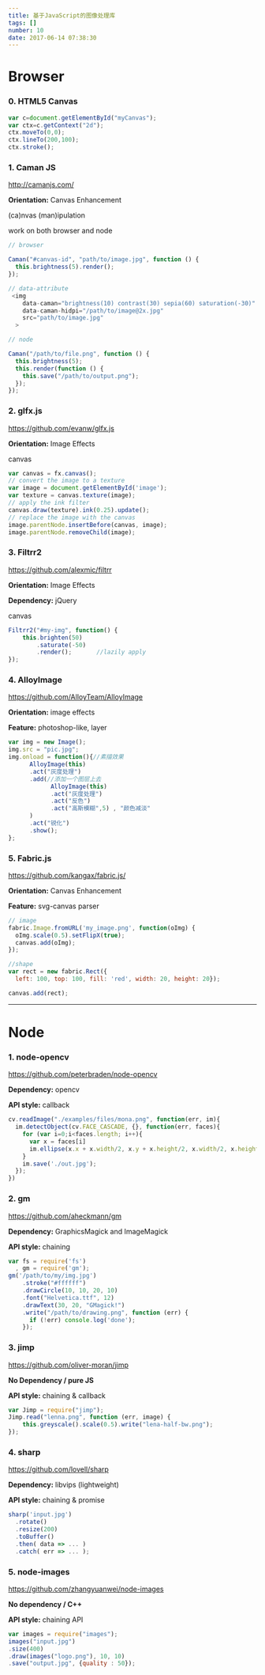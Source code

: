 ```yaml
---
title: 基于JavaScript的图像处理库
tags: []
number: 10
date: 2017-06-14 07:38:30
---
```


# Browser

### 0. HTML5 Canvas

```js
var c=document.getElementById("myCanvas");
var ctx=c.getContext("2d");
ctx.moveTo(0,0);
ctx.lineTo(200,100);
ctx.stroke();
```

### 1. Caman JS

http://camanjs.com/

**Orientation:** Canvas Enhancement

(ca)nvas (man)ipulation

work on both browser and node

```js
// browser

Caman("#canvas-id", "path/to/image.jpg", function () {
  this.brightness(5).render();
});

// data-attribute
 <img 
    data-caman="brightness(10) contrast(30) sepia(60) saturation(-30)"
    data-caman-hidpi="/path/to/image@2x.jpg"
    src="path/to/image.jpg"
  >

// node

Caman("/path/to/file.png", function () {
  this.brightness(5);
  this.render(function () {
    this.save("/path/to/output.png");
  });
});
```


### 2. glfx.js

https://github.com/evanw/glfx.js

**Orientation:** Image Effects

canvas

```js
var canvas = fx.canvas();
// convert the image to a texture
var image = document.getElementById('image');
var texture = canvas.texture(image);
// apply the ink filter
canvas.draw(texture).ink(0.25).update();
// replace the image with the canvas
image.parentNode.insertBefore(canvas, image);
image.parentNode.removeChild(image);
```

### 3.  Filtrr2

https://github.com/alexmic/filtrr

**Orientation:** Image Effects

**Dependency:** jQuery

canvas

```js
Filtrr2("#my-img", function() {
    this.brighten(50)
        .saturate(-50)
        .render();       //lazily apply
});
```

### 4. AlloyImage

https://github.com/AlloyTeam/AlloyImage

**Orientation:** image effects

**Feature:** photoshop-like, layer

```js
var img = new Image();
img.src = "pic.jpg";
img.onload = function(){//素描效果
      AlloyImage(this)
      .act("灰度处理")
      .add(//添加一个图层上去
            AlloyImage(this)
            .act("灰度处理")
            .act("反色")
            .act("高斯模糊",5) , "颜色减淡"  
      )
      .act("锐化")
      .show();
};
```

### 5. Fabric.js

https://github.com/kangax/fabric.js/

**Orientation:** Canvas Enhancement

**Feature:** svg-canvas parser




```js
// image
fabric.Image.fromURL('my_image.png', function(oImg) {
  oImg.scale(0.5).setFlipX(true);
  canvas.add(oImg);
});

//shape
var rect = new fabric.Rect({
  left: 100, top: 100, fill: 'red', width: 20, height: 20});

canvas.add(rect);
```
---

# Node

### 1. node-opencv

https://github.com/peterbraden/node-opencv

**Dependency:** opencv

**API style:** callback

```js
cv.readImage("./examples/files/mona.png", function(err, im){
  im.detectObject(cv.FACE_CASCADE, {}, function(err, faces){
    for (var i=0;i<faces.length; i++){
      var x = faces[i]
      im.ellipse(x.x + x.width/2, x.y + x.height/2, x.width/2, x.height/2);
    }
    im.save('./out.jpg');
  });
})
```

### 2. gm

https://github.com/aheckmann/gm

**Dependency:** GraphicsMagick and ImageMagick

**API style:** chaining

```js
var fs = require('fs')
  , gm = require('gm');
gm('/path/to/my/img.jpg')
    .stroke("#ffffff")
    .drawCircle(10, 10, 20, 10)
    .font("Helvetica.ttf", 12)
    .drawText(30, 20, "GMagick!")
    .write("/path/to/drawing.png", function (err) {
      if (!err) console.log('done');
    });
```

### 3. jimp

https://github.com/oliver-moran/jimp

**No Dependency / pure JS**

**API style:** chaining & callback

```js
var Jimp = require("jimp");
Jimp.read("lenna.png", function (err, image) {
    this.greyscale().scale(0.5).write("lena-half-bw.png");
});
```

### 4. sharp

https://github.com/lovell/sharp

**Dependency:** libvips (lightweight)

**API style:** chaining & promise

```js
sharp('input.jpg')
  .rotate()
  .resize(200)
  .toBuffer()
  .then( data => ... )
  .catch( err => ... );
```

### 5. node-images

https://github.com/zhangyuanwei/node-images

**No dependency / C++**

**API style:** chaining API

```js
var images = require("images");
images("input.jpg")
.size(400)
.draw(images("logo.png"), 10, 10)
.save("output.jpg", {quality : 50});
```